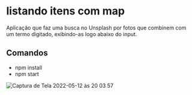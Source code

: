 # listando itens com map
Aplicação que faz uma busca no Unsplash por fotos que combinem com um termo digitado, exibindo-as logo abaixo do input.


## Comandos
- npm install
- npm start


![Captura de Tela 2022-05-12 às 20 03 57](https://user-images.githubusercontent.com/19416864/168181193-58baf333-98ec-4a39-8979-3fbc22056103.png)
